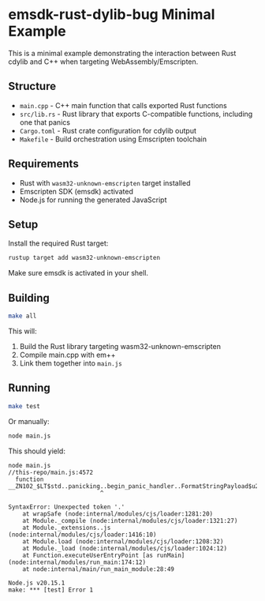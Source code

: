 # emsdk-rust-dylib-bug Minimal Example

This is a minimal example demonstrating the interaction between Rust cdylib and C++ when targeting WebAssembly/Emscripten.

## Structure

- `main.cpp` - C++ main function that calls exported Rust functions
- `src/lib.rs` - Rust library that exports C-compatible functions, including one that panics
- `Cargo.toml` - Rust crate configuration for cdylib output
- `Makefile` - Build orchestration using Emscripten toolchain

## Requirements

- Rust with `wasm32-unknown-emscripten` target installed
- Emscripten SDK (emsdk) activated
- Node.js for running the generated JavaScript

## Setup

Install the required Rust target:
```bash
rustup target add wasm32-unknown-emscripten
```

Make sure emsdk is activated in your shell.

## Building

```bash
make all
```

This will:
1. Build the Rust library targeting wasm32-unknown-emscripten
2. Compile main.cpp with em++
3. Link them together into `main.js`

## Running

```bash
make test
```

Or manually:
```bash
node main.js
```

This should yield:

```
node main.js
//this-repo/main.js:4572
  function __ZN102_$LT$std..panicking..begin_panic_handler..FormatStringPayload$u20$as$u20$core..panic..PanicPayload$GT$3get17hecee4b43e7ecbd58E(...args
                          ^

SyntaxError: Unexpected token '.'
    at wrapSafe (node:internal/modules/cjs/loader:1281:20)
    at Module._compile (node:internal/modules/cjs/loader:1321:27)
    at Module._extensions..js (node:internal/modules/cjs/loader:1416:10)
    at Module.load (node:internal/modules/cjs/loader:1208:32)
    at Module._load (node:internal/modules/cjs/loader:1024:12)
    at Function.executeUserEntryPoint [as runMain] (node:internal/modules/run_main:174:12)
    at node:internal/main/run_main_module:28:49

Node.js v20.15.1
make: *** [test] Error 1
```
